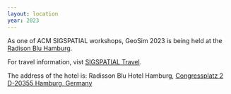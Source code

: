 ```yaml
---
layout: location
year: 2023
---
```


As one of ACM SIGSPATIAL workshops, GeoSim 2023 is being held at the [Radison Blu Hamburg](https://www.radissonhotels.com/en-us/hotels/radisson-blu-hamburg). 

For travel information, vist [SIGSPATIAL Travel](https://sigspatial2023.sigspatial.org/venue-and-accommodations/).

The address of the hotel is:
Radisson Blu Hotel Hamburg, 
[Congressplatz 2 D-20355 Hamburg, Germany](https://www.google.com/maps/place/Radisson+Blu/@53.5615586,9.9848718,17z/data=!3m2!4b1!5s0x47b18f3dc4d41849:0x198ca3878c94fad0!4m9!3m8!1s0x47b18f3cded1510b:0x135051c5092145cb!5m2!4m1!1i2!8m2!3d53.5615554!4d9.9874467!16s%2Fm%2F0b__zt2?entry=ttu)

